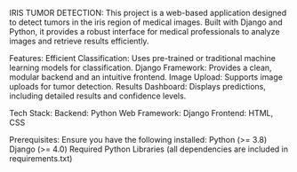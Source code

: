 IRIS TUMOR DETECTION:
This project is a web-based application designed to detect tumors in the iris region of medical images. Built with Django and Python, it provides a robust interface for medical professionals to analyze images and retrieve results efficiently.

Features:
Efficient Classification: Uses pre-trained or traditional machine learning models for classification.
Django Framework: Provides a clean, modular backend and an intuitive frontend.
Image Upload: Supports image uploads for tumor detection.
Results Dashboard: Displays predictions, including detailed results and confidence levels.

Tech Stack:
Backend: Python
Web Framework: Django
Frontend: HTML, CSS

Prerequisites:
Ensure you have the following installed:
Python (>= 3.8)
Django (>= 4.0)
Required Python Libraries (all dependencies are included in requirements.txt)
